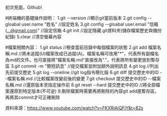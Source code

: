 初次見面，Github!

#終端機的基礎操作說明：
1.git --version   //顯示git當前版本
2.git config --gloabal user.name "姓名"   //設定姓名
3.git config --gloabal user.email "信箱(...@gmail.com)"   //設定信箱
4.git init   //設定隱藏.git資料夾(儲存檔案歷史與備份紀錄)
5.clear   //清空螢幕內容

#檔案相關內容：
1.git status   //檢查當前目錄中每個檔案的狀態
2.git add 檔案名稱.md   //將未追蹤(U)檔案改成已追蹤(A)。檔案名稱可改用"*"，代表所有副檔名為md的文件。也可直接將"檔案名稱.md"直接改為"."，代表將所有變更放到暫存區
3.git commit -m "簡短訊息"   //提交檔案並附加額外說明訊息
4.git log   //列出先前提交歷史
5.git log --oneline   //git log指令簡化版
6.git diff 提交歷史中的ID --檔案名稱.md   //比較檔案改變前後的變更
7.git checkout 提交歷史中的ID --檔案名稱.md   //還原版本至指定操作前
8.git reset --hard 提交歷史中的ID   //將全部檔案還原到特定版本(不可逆)
9.刪除檔案時需要再將刪除的內容git add進暫存區，再將其commit才可正確刪除

資料來源：https://www.youtube.com/watch?v=FKXRiAiQFiY&t=82s
